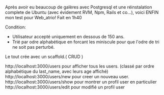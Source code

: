 Après avoir eu beaucoup de galères avec Postgresql et une réinstalation complete de Ubuntu (avec évidement RVM, Npm, Rails et co...), voici ENFIN mon test pour Web_atrio!
Fait en 1h40

Condition:

- Utilisateur accepté uniquement en dessous de 150 ans.
- Trié par odre alphabétique en forcant les miniscule pour que l'odre de tri ne soit pas perturbé.

Le tout crée avec un scaffold.( CRUD )

http://localhost:3000/users pour afficher tous les users. (classé par ordre alphabétique du last_name, avec leurs age affiché)
http://localhost:3000/users/new pour creer un nouveau user.
http://localhost:3000/users/show pour montrer un profil user en particulier
http://localhost:3000/users/edit pour modifié un profil user
